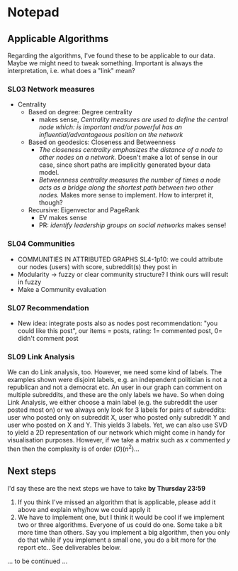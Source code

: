 # Notepad

## Applicable Algorithms

Regarding the algorithms, I've found these to be applicable to our data. Maybe we might need to tweak something. Important is always the interpretation, i.e. what does a "link" mean? 

### SL03 Network measures 
- Centrality
	- Based on degree: Degree centrality
		- makes sense, *Centrality measures are used to define the central node which: is important and/or powerful has an influential/advantageous position on the network*
	- Based on geodesics: Closeness and Betweenness
		- *The closeness centrality emphasizes the distance of a node to other nodes on a network.* Doesn't make a lot of sense in our case, since short paths are implicitly generated byour data model. 
		- *Betweenness centrality measures the number of times a node acts as a bridge along the shortest path between two other nodes.* Makes more sense to implement. How to interpret it, though?
	- Recursive: Eigenvector and PageRank
		- EV makes sense
		- PR: *identify leadership groups on social networks* makes sense!


### SL04 Communities

- COMMUNITIES IN ATTRIBUTED GRAPHS SL4-1p10: we could attribute our nodes (users) with score, subreddit(s) they post in
- Modularity -> fuzzy or clear community structure? I think ours will result in fuzzy
- Make a Community evaluation

### SL07 Recommendation

- New idea: integrate posts also as nodes post recommendation: "you could like this post", our items = posts, rating: 1= commented post, 0= didn't comment post

### SL09 Link Analysis

We can do Link analysis, too. However, we need some kind of labels. The examples shown were disjoint labels, e.g. an independent politician is not a republican and not a democrat etc. An user in our graph can comment on multiple subreddits, and these are the only labels we have. So when doing Link Analysis, we either choose a main label (e.g. the subreddit the user posted most on) or we always only look for 3 labels for pairs of subreddits: user who posted only on subreddit X, user who posted only subreddit Y and user who posted on X and Y. This yields 3 labels. Yet, we can also use SVD to yield a 2D representation of our network which might come in handy for visualisation purposes. However, if we take a matrix such as $x$ commented $y$ then then the complexity is of order $\mathcal(O)(n^2)$...


## Next steps

I'd say these are the next steps we have to take **by Thursday 23:59**

1. If you think I've missed an algorithm that is applicable, please add it above and explain why/how we could apply it
2. We have to implement one, but I think it would be cool if we implement two or three algorithms. Everyone of us could do one. Some take a bit more time than others. Say you implement a big algorithm, then you only do that while if you implement a small one, you do a bit more for the report etc.. See deliverables below.

... to be continued ... 